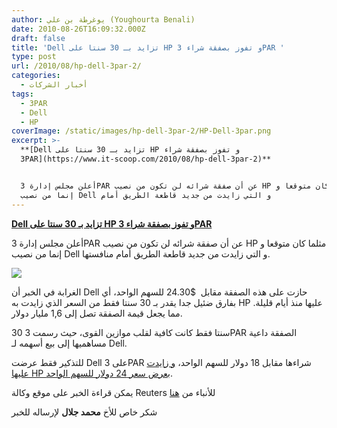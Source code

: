 ```yaml
---
author: يوغرطة بن علي (Youghourta Benali)
date: 2010-08-26T16:09:32.000Z
draft: false
title: 'Dell تزايد بـ 30 سنتا على HP و تفوز بصفقة شراء 3PAR '
type: post
url: /2010/08/hp-dell-3par-2/
categories:
  - أخبار الشركات
tags:
  - 3PAR
  - Dell
  - HP
coverImage: /static/images/hp-dell-3par-2/HP-Dell-3par.png
excerpt: >-
  **[Dell تزايد بـ 30 سنتا على HP و تفوز بصفقة شراء
  3PAR](https://www.it-scoop.com/2010/08/hp-dell-3par-2)**


  أعلن مجلس إدارة 3PAR عن أن صفقة شرائه لن تكون من نصيب HP مثلما كان متوقعا و
  إنما من نصيب Dell و التي زايدت من جديد قاطعة الطريق أمام
---
```

**[Dell تزايد بـ 30 سنتا على HP و تفوز بصفقة شراء 3PAR](https://www.it-scoop.com/2010/08/hp-dell-3par-2)**

أعلن مجلس إدارة 3PAR عن أن صفقة شرائه لن تكون من نصيب HP مثلما كان متوقعا و إنما من نصيب Dell و التي زايدت من جديد قاطعة الطريق أمام منافستها.

![](/static/images/hp-dell-3par-2/HP-Dell-3par.png)

الغرابة في الخبر أن Dell حازت على هذه الصفقة مقابل  $24.30 للسهم الواحد، أي بفارق ضئيل جدا يقدر بـ 30 سنتا فقط من السعر الذي زايدت به HP عليها منذ أيام قليلة. مما يجعل قيمة الصفقة تصل إلى 1,6 مليار دولار.

30 سنتا فقط كانت كافية لقلب موازين القوى، حيث رسمت 3PAR الصفقة داعية مساهميها إلى بيع أسهمه لـ Dell.

للتذكير فقط عرضت Dell على 3PAR شراءها مقابل 18 دولار للسهم الواحد، [و زايدت عليها HP بعرض سعر 24 دولار للسهم الواحد](https://www.it-scoop.com/2010/08/hp-dell-3par/).

يمكن قراءة الخبر على موقع وكالة Reuters للأنباء من [هنا](http://www.reuters.com/article/idUSTRE67N0B420100826)

شكر خاص للأخ **محمد جلال** لإرساله للخبر
